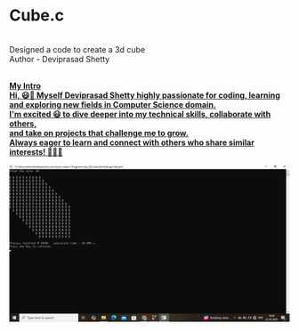 # Cube.c
<br> Designed a code to create a 3d cube 
<br> Author - Deviprasad Shetty

<br> <b> <u> My Intro <u> <b>
<br> Hi, 😃👋 Myself Deviprasad Shetty highly passionate for coding, learning 
<br> and exploring new fields in Computer Science domain. 
<br> I'm excited 😃 to dive deeper into my technical skills, collaborate with others, 
<br> and take on projects that challenge me to grow. 
<br> Always eager to learn and connect with others who share similar interests! 🤗🧑‍💻

![image alt](https://github.com/DeviprasadShetty9833/Cube.c/blob/e28bf9f0e76e3471546a3c87d8c7b3f85e90ec6b/Screenshot%20(107).png)

